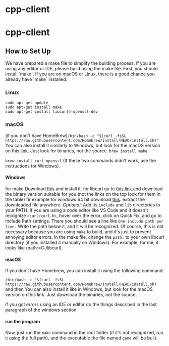 # cpp-client
<h1> cpp-client</h1>
<h2>How to Set Up</h2>
We have prepared a make file to simplify the building process. If you are using any editor or IDE, please build using the make file. First, you should install `make`. If you are on macOS or Linux, there is a good chance you already have `make` installed.

<h3>Linux</h3>
<code>sudo apt-get update</code><br>
<code>sudo apt-get install make</code><br>
<code>sudo apt-get install libcurl4-openssl-dev</code><br>

<h3>macOS</h3>
(if you don't have HomeBrew)<code>/bin/bash -c "$(curl -fsSL https://raw.githubusercontent.com/Homebrew/install/HEAD/install.sh)"</code><br>
You can also install it similarly to Windows, but look for the macOS version on this <a href="https://www.gnu.org/software/make/">link</a>. Just look for binaries, not the source.
<code>brew install make</code>

<code>brew install curl-openssl</code>
(If these two commands didn't work, use the instructions for Windows).

#### Windows

for make Download <a href="https://sourceforge.net/projects/gnuwin32/files/make/3.81/make-3.81-bin.zip/download?use_mirror=netactuate&download=&failedmirror=deac-riga.dl.sourceforge.net">this</a> and install it.
for libcurl go to <a href="https://curl.se/download.html">this link </a> and download the binary version suitable for you (not the links on the top look for them in the table)
fir example for windows 64 bit download <a href="https://curl.se/windows/dl-8.2.1_8/curl-8.2.1_8-win64-mingw.zip">this</a>.
extract the downloaded file anywhere.
<em>Optional:</em> Add its `include` and `lib` directories to your PATH.
If you are using a code editor like VS Code and it doesn't recognize `<curl/curl.h>`, hover over the error, click on Quick Fix, and go to Include Path settings. There you should see a line like <code>One include path per line.</code> Write the path below it, and it will be recognized. Of course, this is not necessary because you are using `make` to build, and it's just to prevent annoying editor errors.
In the make file, change the `path:` to your own libcurl directory (if you installed it manually on Windows). For example, for me, it looks like (path:=C:/libcurl).
#### macOS
If you don't have Homebrew, you can install it using the following command:

<code>/bin/bash -c "$(curl -fsSL https://raw.githubusercontent.com/Homebrew/install/HEAD/install.sh)</code>
and then <code></code>
You can also install it like in Windows, but look for the macOS version on this link. Just download the binaries, not the source.

<italic>if you got errors using an IDE or editor do the things described in the last paragraph of the windows section</italic>
#### run the program
Now, just run the `make` command in the root folder (if it's not recognized, run it using the full path), and the executable the file named `game` will be built.
